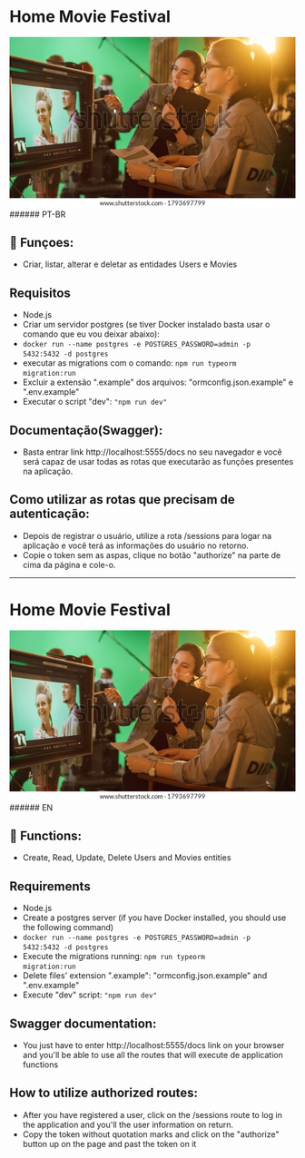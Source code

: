 # Home Movie Festival

<img src="headerimage.webp" alt="people working on a movie set">
###### PT-BR

## 🔧 Funçoes:

-   Criar, listar, alterar e deletar as entidades Users e Movies

## Requisitos

-   Node.js
-   Criar um servidor postgres (se tiver Docker instalado basta usar o comando que eu vou deixar abaixo):
-   <code>docker run --name postgres -e POSTGRES_PASSWORD=admin -p 5432:5432 -d postgres</code>
-   executar as migrations com o comando: <code>npm run typeorm migration:run</code>
-   Excluir a extensão ".example" dos arquivos: "ormconfig.json.example" e ".env.example"
-   Executar o script "dev": <code>"npm run dev"</code>

## Documentação(Swagger):

-   Basta entrar link http://localhost:5555/docs no seu navegador e você será capaz de usar todas as rotas que executarão as funções presentes na aplicação.

## Como utilizar as rotas que precisam de autenticação:

-   Depois de registrar o usuário, utilize a rota /sessions para logar na aplicação e você terá as informações do usuário no retorno.
-   Copie o token sem as aspas, clique no botão "authorize" na parte de cima da página e cole-o.

---

# Home Movie Festival

<img src="headerimage.webp" alt="people working on a movie set">
###### EN

## 🔧 Functions:

-   Create, Read, Update, Delete Users and Movies entities

## Requirements

-   Node.js
-   Create a postgres server (if you have Docker installed, you should use the following command)
-   <code>docker run --name postgres -e POSTGRES_PASSWORD=admin -p 5432:5432 -d postgres</code>
-   Execute the migrations running: <code>npm run typeorm migration:run</code>
-   Delete files' extension ".example": "ormconfig.json.example" and ".env.example"
-   Execute "dev" script: <code>"npm run dev"</code>

## Swagger documentation:

-   You just have to enter http://localhost:5555/docs link on your browser and you'll be able to use all the routes that will execute de application functions

## How to utilize authorized routes:

-   After you have registered a user, click on the /sessions route to log in the application and you'll the user information on return.
-   Copy the token without quotation marks and click on the "authorize" button up on the page and past the token on it

